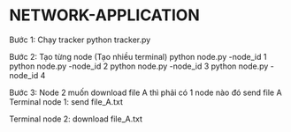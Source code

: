 # NETWORK-APPLICATION

Bước 1: Chạy tracker
python tracker.py

Bước 2: Tạo từng node (Tạo nhiều terminal)
python node.py -node_id 1
python node.py -node_id 2
python node.py -node_id 3
python node.py -node_id 4

Bước 3: Node 2 muốn download file A thì phải có 1 node nào đó send file A
Terminal node 1: 
send file_A.txt

Terminal node 2: 
download file_A.txt
